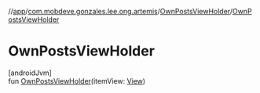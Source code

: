 //[app](../../../index.md)/[com.mobdeve.gonzales.lee.ong.artemis](../index.md)/[OwnPostsViewHolder](index.md)/[OwnPostsViewHolder](-own-posts-view-holder.md)

# OwnPostsViewHolder

[androidJvm]\
fun [OwnPostsViewHolder](-own-posts-view-holder.md)(itemView: [View](https://developer.android.com/reference/kotlin/android/view/View.html))
